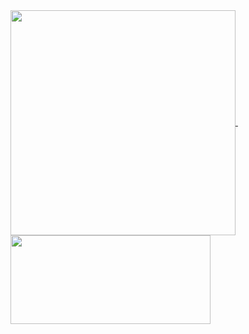 <a href="https://github.com/anuraghazra/github-readme-stats">
  <img align="center" width="360" src="https://github-readme-stats.vercel.app/api?username=malhuda2&hide_border=true&show_icons=true&theme=tokyonight" />
</a>
&nbsp;&nbsp;&nbsp;&nbsp;
<a href="https://github.com/anuraghazra/github-readme-stats">
  <img align="center" width="320" height="141.81" src="https://github-readme-stats.vercel.app/api/top-langs/?username=malhuda2&layout=compact&hide_border=true&show_icons=true&theme=tokyonight" />
</a>

